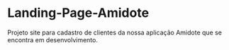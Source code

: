 # Landing-Page-Amidote
Projeto site para cadastro de clientes da nossa aplicação Amidote que se encontra em desenvolvimento.
